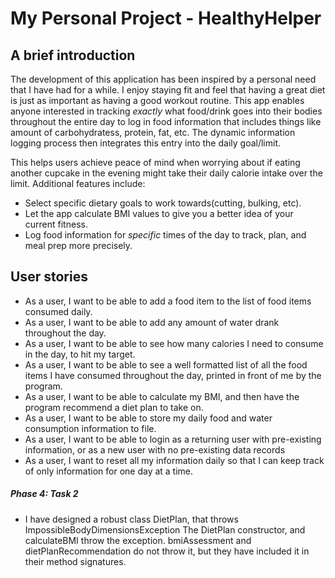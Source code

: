 # My Personal Project - HealthyHelper

## A brief introduction

The development of this application has been inspired by a personal need that I have had for a while. 
I enjoy staying fit and feel that having a great diet is just as important as having a good workout 
routine. This app enables anyone 
interested in tracking *exactly* what food/drink 
goes into their bodies throughout the entire day to log in food information that includes 
things like amount of carbohydratess, protein, fat, etc. 
The dynamic information logging process then integrates this entry into the daily goal/limit. 

This helps users achieve peace of mind when worrying about if eating another 
cupcake in the evening might take their daily calorie intake over the limit. 
Additional features include:
-  Select specific dietary goals to work towards(cutting, bulking, etc).
- Let the app calculate BMI values to give you a better idea of your current fitness.
- Log food information for *specific* times of the day to track, plan, and meal prep more precisely. 

## User stories
- As a user, I want to be able to add a food item to the list of 
food items consumed daily.
- As a user, I want to be able to add any amount of water drank 
throughout the day.
- As a user, I want to be able to see how many calories I need to consume 
in the day, to hit my target.
- As a user, I want to be able to see a well formatted list of all the 
food items I have consumed throughout the day, printed in front of me 
by the program.
- As a user, I want to be able to calculate my BMI, and 
then have the program recommend a diet plan to take on.
- As a user, I want to be able to store my daily food and water consumption 
information to file.
- As a user, I want to be able to login as a returning user with pre-existing
 information, or as a new user with no pre-existing data records
 - As a user, I want to reset all my information daily so that I can keep track 
 of only information for one day at a time.
 
 ##### Phase 4: Task 2
 * I have designed a robust class DietPlan, that throws ImpossibleBodyDimensionsException
 The DietPlan constructor, and calculateBMI throw the exception. bmiAssessment and dietPlanRecommendation 
 do not throw it, but they have included it in their method signatures.
